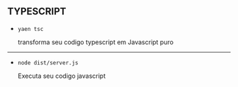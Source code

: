 ## TYPESCRIPT

- `yaen tsc` 

    transforma seu codigo typescript em Javascript puro

 <hr>

- `node dist/server.js`

    Executa seu codigo javascript


